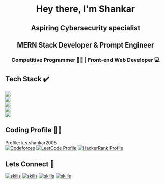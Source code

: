 <h1 align="center">Hey there, I'm Shankar</h1>
<h2 align="center">Aspiring Cybersecurity specialist</h2>
<h2 align="center">MERN Stack Developer & Prompt Engineer</h2>
<h3 align="center">Competitive Programmer 👨‍💻 | Front-end Web Developer 💻</h3>

## Tech Stack ✔️
<p>
  <a href="https://skillicons.dev">
    <img src="https://skillicons.dev/icons?i=python,c,java,js" /><br>
    <img src="https://skillicons.dev/icons?i=react,html,css,bootstrap" /><br>
    <img src="https://skillicons.dev/icons?i=nodejs,express,mongodb,mysql" /><br>
    <img src="https://skillicons.dev/icons?i=figma,opencv,firebase" /><br>
    <img src="https://skillicons.dev/icons?i=selenium,codepen" />
  </a>
</p>

## Coding Profile 👨‍💻
Profile: k.s.shankar2005 <br>
[![Codeforces](https://codeforces-readme-stats.vercel.app/api/badge?username=k.s.shankar2005)](https://codeforces.com/profile/k.s.shankar2005)&#9;
[![LeetCode Profile](https://img.shields.io/badge/LeetCode-Profile-orange)](https://leetcode.com/shankar2005/)
[![HackerRank Profile](https://img.shields.io/badge/HackerRank-Profile-green)](https://www.hackerrank.com/shankar2005)

## Lets Connect 🤝
[![skills](https://skillicons.dev/icons?i=linkedin)](https://www.linkedin.com/in/k-s-shankar-169a17259)
[![skills](https://skillicons.dev/icons?i=github)](https://github.com/Shankar20052005)
[![skills](https://skillicons.dev/icons?i=instagram)](https://www.instagram.com/just_kira_07/)
[![skills](https://skillicons.dev/icons?i=discord)](https://discordapp.com/users/crisis07./)

<!--
**Shankar20052005/Shankar20052005** is a ✨ _special_ ✨ repository because its `README.md` (this file) appears on your GitHub profile.

Here are some ideas to get you started:

- 🔭 I’m currently working on ...
- 🌱 I’m currently learning ...
- 👯 I’m looking to collaborate on ...
- 🤔 I’m looking for help with ...
- 💬 Ask me about ...
- 📫 How to reach me: ...
- 😄 Pronouns: ...
- ⚡ Fun fact: ...
-->
